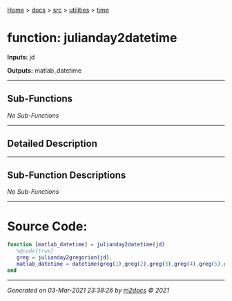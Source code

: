 [Home](../../../index.md) > [docs](../../../docs_index.md) > [src](../../src_index.md) > [utilities](../utilities_index.md) > [time](time_index.md)  


# function: julianday2datetime



**Inputs:** jd

**Outputs:** matlab_datetime

 ***

## Sub-Functions

*No Sub-Functions*

 ***

## Detailed Description



 ***

## Sub-Function Descriptions

*No Sub-Functions*

 
 *** 

# Source Code:

 ```matlab 
 function [matlab_datetime] = julianday2datetime(jd)
    %@code{true}
    greg = julianday2gregorian(jd);
    matlab_datetime = datetime(greg(1),greg(2),greg(3),greg(4),greg(5),greg(6));
end 
``` 
 
***

*Generated on 03-Mar-2021 23:38:26 by [m2docs](https://github.com/crgnam-research/m2docs) © 2021*

